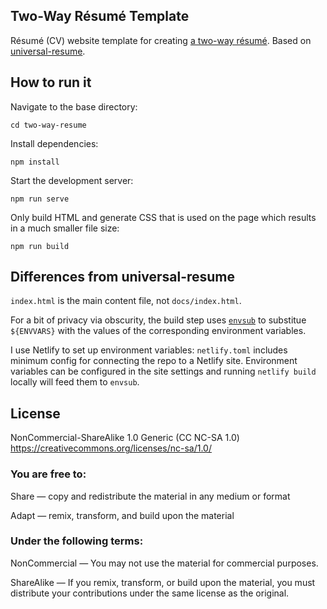 Two-Way Résumé Template
---------

Résumé (CV) website template for creating [a two-way résumé](https://observablehq.com/ento/the-two-way-resume). Based on [universal-resume](https://github.com/WebPraktikos/universal-resume).


How to run it
---------

Navigate to the base directory:

```
cd two-way-resume
```

Install dependencies:

```
npm install
```

Start the development server:

```
npm run serve
```

Only build HTML and generate CSS that is used on the page which results in a much smaller file size:

```
npm run build
```

Differences from universal-resume
---------

`index.html` is the main content file, not `docs/index.html`.

For a bit of privacy via obscurity, the build step uses [`envsub`](https://www.npmjs.com/package/envsub) to substitue `${ENVVARS}` with the values of the corresponding environment variables.

I use Netlify to set up environment variables: `netlify.toml` includes minimum config for connecting the repo to a Netlify site. Environment variables can be configured in the site settings and running `netlify build` locally will feed them to `envsub`.


License
---------

NonCommercial-ShareAlike 1.0 Generic (CC NC-SA 1.0)
https://creativecommons.org/licenses/nc-sa/1.0/

### You are free to:

Share — copy and redistribute the material in any medium or format

Adapt — remix, transform, and build upon the material

### Under the following terms:

NonCommercial — You may not use the material for commercial purposes.

ShareAlike — If you remix, transform, or build upon the material, you must distribute your contributions under the same license as the original.

